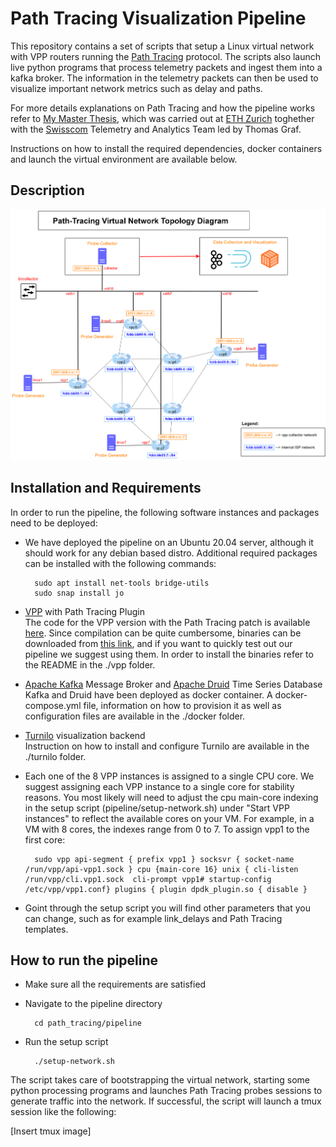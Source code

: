 # Path Tracing Visualization Pipeline

This repository contains a set of scripts that setup a Linux virtual network with VPP routers running the [Path Tracing](https://github.com/path-tracing) protocol. The scripts also launch live python programs that process telemetry packets and ingest them into a kafka broker. The information in the telemetry packets can then be used to visualize important network metrics such as delay and paths.

For more details explanations on Path Tracing and how the pipeline works refer to [My Master Thesis](https://leonardorodoni.ch/thesis.pdf), which was carried out at [ETH Zurich](https://ee.ethz.ch/) toghether with the [Swisscom](https://swisscom.ch) Telemetry and Analytics Team led by Thomas Graf. 

Instructions on how to install the required dependencies, docker containers and launch the virtual environment are available below.

## Description
![Alt text](images/draft_final_pipeline.png?raw=true "Title")

## Installation and Requirements

In order to run the pipeline, the following software instances and packages need to be deployed:

- We have deployed the pipeline on an Ubuntu 20.04 server, although it should work for any debian based distro. Additional required packages can be installed with the following commands:  

        sudo apt install net-tools bridge-utils 
        sudo snap install jo

- [VPP](https://s3-docs.fd.io/vpp/22.06/) with Path Tracing Plugin  
    The code for the VPP version with the Path Tracing patch is available [here](https://github.com/path-tracing/vpp). Since compilation can be quite cumbersome, binaries can be downloaded from [this link](https://leonardorodoni.ch/link_for_binaries), and if you want to quickly test out our pipeline we suggest using them. In order to install the binaries refer to the README in the ./vpp folder.

- [Apache Kafka](https://kafka.apache.org/) Message Broker and [Apache Druid](https://druid.apache.org/) Time Series Database  
    Kafka and Druid have been deployed as docker container. A docker-compose.yml file, information on how to provision it as well as configuration files are available in the ./docker folder. 

- [Turnilo](https://github.com/allegro/turnilo) visualization backend  
    Instruction on how to install and configure Turnilo are available in the ./turnilo folder. 

- Each one of the 8 VPP instances is assigned to a single CPU core. We suggest assigning each VPP instance to a single core for stability reasons. You most likely will need to adjust the cpu main-core indexing in the setup script (pipeline/setup-network.sh) under "Start VPP instances" to reflect the available cores on your VM. For example, in a VM with 8 cores, the indexes range from 0 to 7. To assign vpp1 to the first core:

        sudo vpp api-segment { prefix vpp1 } socksvr { socket-name /run/vpp/api-vpp1.sock } cpu {main-core 16} unix { cli-listen /run/vpp/cli.vpp1.sock  cli-prompt vpp1# startup-config /etc/vpp/vpp1.conf} plugins { plugin dpdk_plugin.so { disable }

- Goint through the setup script you will find other parameters that you can change, such as for example link_delays and Path Tracing templates.

## How to run the pipeline

- Make sure all the requirements are satisfied
- Navigate to the pipeline directory

        cd path_tracing/pipeline

- Run the setup script 

        ./setup-network.sh

The script takes care of bootstrapping the virtual network, starting some python processing programs and launches Path Tracing probes sessions to generate traffic into the network. If successful, the script will launch a tmux session like the following:

[Insert tmux image]